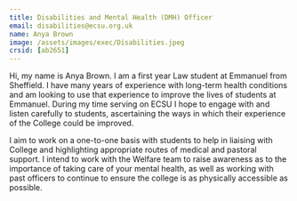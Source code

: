 ```yaml
---
title: Disabilities and Mental Health (DMH) Officer
email: disabilities@ecsu.org.uk
name: Anya Brown
image: /assets/images/exec/Disabilities.jpeg
crsid: [ab2651]
---
```

Hi, my name is Anya Brown. I am a first year Law student at Emmanuel from Sheffield. I have many years of experience with long-term health conditions and am looking to use that experience to improve the lives of students at Emmanuel. During my time serving on ECSU I hope to engage with and listen carefully to students, ascertaining the ways in which their experience of the College could be improved.

I aim to work on a one-to-one basis with students to help in liaising with College and highlighting appropriate routes of medical and pastoral support. I intend to work with the Welfare team to raise awareness as to the importance of taking care of your mental health, as well as working with past officers to continue to ensure the college is as physically accessible as possible.
